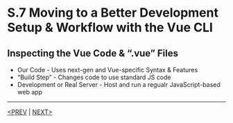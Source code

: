 # S.7 Moving to a Better Development Setup & Workflow with the Vue CLI

## Inspecting the Vue Code & “.vue” Files

-   Our Code - Uses next-gen and Vue-specific Syntax & Features
-   “Build Step” - Changes code to use standard JS code
-   Development or Real Server - Host and run a regualr JavaScript-based web app

---

[<PREV](./230525.md) | [NEXT>](./230526.md)
